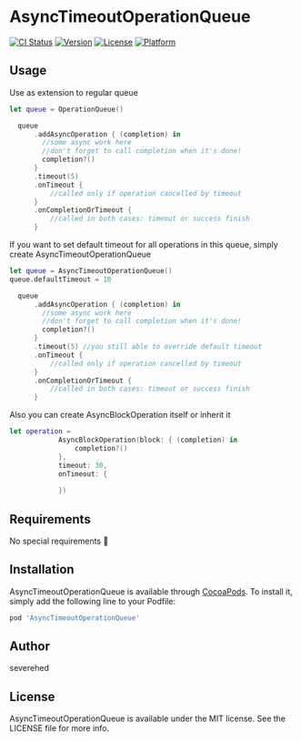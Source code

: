 # AsyncTimeoutOperationQueue

[![CI Status](https://img.shields.io/travis/severehed/AsyncTimeoutOperationQueue.svg?style=flat)](https://travis-ci.org/severehed/AsyncTimeoutOperationQueue)
[![Version](https://img.shields.io/cocoapods/v/AsyncTimeoutOperationQueue.svg?style=flat)](https://cocoapods.org/pods/AsyncTimeoutOperationQueue)
[![License](https://img.shields.io/cocoapods/l/AsyncTimeoutOperationQueue.svg?style=flat)](https://cocoapods.org/pods/AsyncTimeoutOperationQueue)
[![Platform](https://img.shields.io/cocoapods/p/AsyncTimeoutOperationQueue.svg?style=flat)](https://cocoapods.org/pods/AsyncTimeoutOperationQueue)

## Usage

Use as extension to regular queue

```swift
let queue = OperationQueue()

  queue
      .addAsyncOperation { (completion) in
        //some async work here
        //don't forget to call completion when it's done!
        completion?()
      }
      .timeout(5)
      .onTimeout {
          //called only if operation cancelled by timeout
      }
      .onCompletionOrTimeout {
          //called in both cases: timeout or success finish
      }
```
If you want to set default timeout for all operations in this queue, simply create AsyncTimeoutOperationQueue
```swift
let queue = AsyncTimeoutOperationQueue()
queue.defaultTimeout = 10

  queue
      .addAsyncOperation { (completion) in
        //some async work here
        //don't forget to call completion when it's done!
        completion?()
      }
      .timeout(5) //you still able to override default timeout
      .onTimeout {
          //called only if operation cancelled by timeout
      }
      .onCompletionOrTimeout {
          //called in both cases: timeout or success finish
      }
```

Also you can create AsyncBlockOperation itself or inherit it
```swift
let operation =
            AsyncBlockOperation(block: { (completion) in
                completion?()
            },
            timeout: 30,
            onTimeout: {
                                    
            })
```

## Requirements
No special requirements 🍺

## Installation

AsyncTimeoutOperationQueue is available through [CocoaPods](https://cocoapods.org). To install
it, simply add the following line to your Podfile:

```ruby
pod 'AsyncTimeoutOperationQueue'
```

## Author

severehed

## License

AsyncTimeoutOperationQueue is available under the MIT license. See the LICENSE file for more info.
